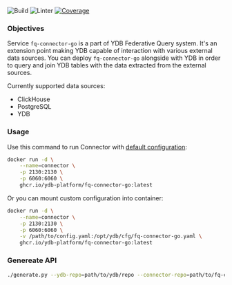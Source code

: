 ![Build](https://github.com/ydb-platform/fq-connector-go/actions/workflows/build.yml/badge.svg)
![Linter](https://github.com/ydb-platform/fq-connector-go/actions/workflows/lint.yml/badge.svg)
[![Coverage](https://codecov.io/github/ydb-platform/fq-connector-go/graph/badge.svg?token=RCXN9X391Y)](https://codecov.io/github/ydb-platform/fq-connector-go)

### Objectives

Service `fq-connector-go` is a part of YDB Federative Query system.
It's an extension point making YDB capable of interaction with various external data sources.
You can deploy `fq-connector-go` alongside with YDB in order to query and join YDB tables 
with the data extracted from the external sources.

Currently supported data sources:
* ClickHouse
* PostgreSQL
* YDB

### Usage 

Use this command to run Connector with [default configuration](https://github.com/ydb-platform/fq-connector-go/blob/main/example.conf):

```bash
docker run -d \
    --name=connector \
    -p 2130:2130 \
    -p 6060:6060 \
    ghcr.io/ydb-platform/fq-connector-go:latest
```

Or you can mount custom configuration into container:

```bash
docker run -d \
    --name=connector \
    -p 2130:2130 \
    -p 6060:6060 \
    -v /path/to/config.yaml:/opt/ydb/cfg/fq-connector-go.yaml \
    ghcr.io/ydb-platform/fq-connector-go:latest
```

### Genereate API

```bash
./generate.py --ydb-repo=path/to/ydb/repo --connector-repo=path/to/fq-connector-go/repo
```
